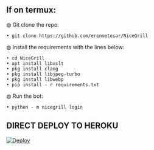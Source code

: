 ## If on termux:

◍ Git clone the repo:

    • git clone https://github.com/erenmetesar/NiceGrill

◍ Install the requirements with the lines below:

    • cd NiceGrill
    • apt install libxslt
    • pkg install clang
    • pkg install libjpeg-turbo
    • pkg install libwebp
    • pip install - r requirements.txt

◍ Run the bot:

    • python - m nicegrill login

## DIRECT DEPLOY TO HEROKU


[![Deploy](https://www.herokucdn.com/deploy/button.svg)](https://dashboard.heroku.com/new?button-url=https%3A%2F%2Fgithub.com%2FSnapDragon7410%2Fnicegrill_autoheroku%2Ftree%2Fmaster&template=https%3A%2F%2Fgithub.com%2FSnapDragon7410%2Fnicegrill_autoheroku%2Ftree%2Fmaster)
